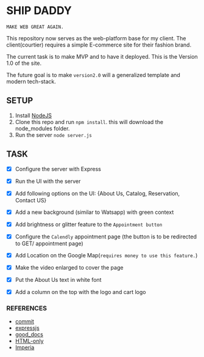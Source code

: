 # SHIP DADDY

`MAKE WEB GREAT AGAIN.`

This repository now serves as the web-platform base for my client. The client(courtier) 
requires a simple E-commerce site for their fashion brand.

The current task is to make MVP and to have it deployed. This is the Version 1.0 of the site.

The future goal is to make `version2.0` will a generalized template and modern tech-stack.


## SETUP

1. Install [NodeJS](https://nodejs.org/)
2. Clone this repo and run `npm install`. this will download the node_modules folder.
3. Run the server `node server.js`

## TASK

- [x] Configure the server with Express 
- [x] Run the UI with the server 
- [x] Add following options on the UI: {About Us, Catalog, Reservation, Contact US}
- [x] Add a new background (similar to Watsapp) with green context
- [x] Add brightness or glitter feature to the `Appointment button`
- [x] Configure the `Calendly` appointment page (the button is to be redirected to GET/ appointment page)
- [x] Add Location on the Google Map(`requires money to use this feature.`)
- [x] Make the video enlarged to cover the page
- [x] Put the About Us text in white font
- [x] Add a column on the top with the logo and cart logo

               
### REFERENCES

- [commit](https://www.conventionalcommits.org/en/v1.0.0-beta.4/)
- [expressjs](https://expressjs.com/)
- [good_docs](https://johnjago.com/great-docs/)
- [HTML-only](https://whitep4nth3r.com/blog/html-is-all-you-need-to-make-a-website/)
- [Imperia](https://imperia.store/)
